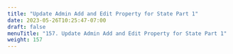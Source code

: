 ```yaml
---
title: "Update Admin Add and Edit Property for State Part 1"
date: 2023-05-26T10:25:47-07:00
draft: false
menuTitle: "157. Update Admin Add and Edit Property for State Part 1"
weight: 157
---
```



